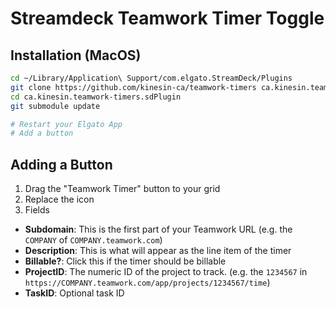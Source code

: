 # Streamdeck Teamwork Timer Toggle

## Installation (MacOS)

```sh
cd ~/Library/Application\ Support/com.elgato.StreamDeck/Plugins
git clone https://github.com/kinesin-ca/teamwork-timers ca.kinesin.teamwork-timers.sdPlugin
cd ca.kinesin.teamwork-timers.sdPlugin
git submodule update

# Restart your Elgato App
# Add a button
```

## Adding a Button

1. Drag the "Teamwork Timer" button to your grid
2. Replace the icon
3. Fields
  - **Subdomain**: This is the first part of your Teamwork URL (e.g. the `COMPANY` of `COMPANY.teamwork.com`)
  - **Description**: This is what will appear as the line item of the timer
  - **Billable?**: Click this if the timer should be billable
  - **ProjectID**: The numeric ID of the project to track. (e.g. the `1234567` in `https://COMPANY.teamwork.com/app/projects/1234567/time`)
  - **TaskID**: Optional task ID

